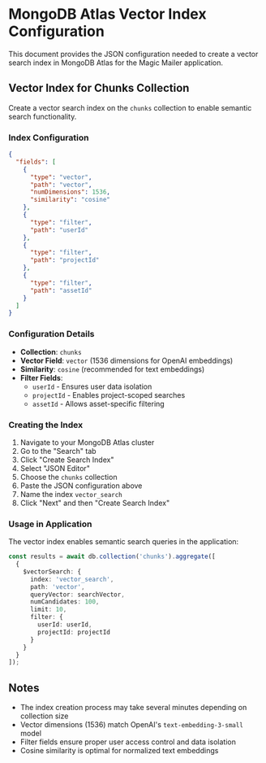 # MongoDB Atlas Vector Index Configuration

This document provides the JSON configuration needed to create a vector search index in MongoDB Atlas for the Magic Mailer application.

## Vector Index for Chunks Collection

Create a vector search index on the `chunks` collection to enable semantic search functionality.

### Index Configuration

```json
{
  "fields": [
    {
      "type": "vector",
      "path": "vector",
      "numDimensions": 1536,
      "similarity": "cosine"
    },
    {
      "type": "filter",
      "path": "userId"
    },
    {
      "type": "filter", 
      "path": "projectId"
    },
    {
      "type": "filter",
      "path": "assetId"
    }
  ]
}
```

### Configuration Details

- **Collection**: `chunks`
- **Vector Field**: `vector` (1536 dimensions for OpenAI embeddings)
- **Similarity**: `cosine` (recommended for text embeddings)
- **Filter Fields**: 
  - `userId` - Ensures user data isolation
  - `projectId` - Enables project-scoped searches
  - `assetId` - Allows asset-specific filtering

### Creating the Index

1. Navigate to your MongoDB Atlas cluster
2. Go to the "Search" tab
3. Click "Create Search Index"
4. Select "JSON Editor"
5. Choose the `chunks` collection
6. Paste the JSON configuration above
7. Name the index `vector_search`
8. Click "Next" and then "Create Search Index"

### Usage in Application

The vector index enables semantic search queries in the application:

```typescript
const results = await db.collection('chunks').aggregate([
  {
    $vectorSearch: {
      index: 'vector_search',
      path: 'vector',
      queryVector: searchVector,
      numCandidates: 100,
      limit: 10,
      filter: {
        userId: userId,
        projectId: projectId
      }
    }
  }
]);
```

## Notes

- The index creation process may take several minutes depending on collection size
- Vector dimensions (1536) match OpenAI's `text-embedding-3-small` model
- Filter fields ensure proper user access control and data isolation
- Cosine similarity is optimal for normalized text embeddings
